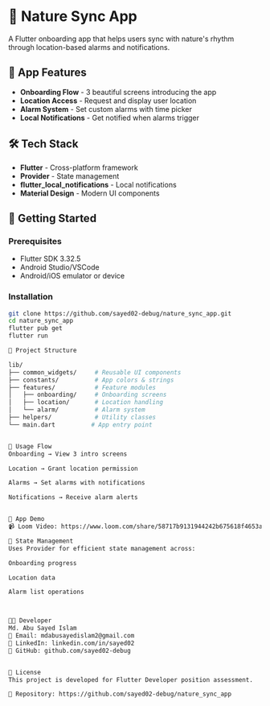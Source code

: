 # 🌿 Nature Sync App

A Flutter onboarding app that helps users sync with nature's rhythm through location-based alarms and notifications.

## 📱 App Features

- **Onboarding Flow** - 3 beautiful screens introducing the app
- **Location Access** - Request and display user location  
- **Alarm System** - Set custom alarms with time picker
- **Local Notifications** - Get notified when alarms trigger


## 🛠 Tech Stack

- **Flutter** - Cross-platform framework
- **Provider** - State management
- **flutter_local_notifications** - Local notifications
- **Material Design** - Modern UI components

## 🚀 Getting Started

### Prerequisites
- Flutter SDK 3.32.5
- Android Studio/VSCode
- Android/iOS emulator or device

### Installation
```bash
git clone https://github.com/sayed02-debug/nature_sync_app.git
cd nature_sync_app
flutter pub get
flutter run

📁 Project Structure

lib/
├── common_widgets/     # Reusable UI components
├── constants/          # App colors & strings
├── features/           # Feature modules
│   ├── onboarding/     # Onboarding screens
│   ├── location/       # Location handling
│   └── alarm/          # Alarm system
├── helpers/            # Utility classes
└── main.dart          # App entry point


🎯 Usage Flow
Onboarding → View 3 intro screens

Location → Grant location permission

Alarms → Set alarms with notifications

Notifications → Receive alarm alerts


🎥 App Demo
📹 Loom Video: https://www.loom.com/share/58717b9131944242b675618f4653a91d

🔧 State Management
Uses Provider for efficient state management across:

Onboarding progress

Location data

Alarm list operations



👨‍💻 Developer
Md. Abu Sayed Islam
📧 Email: mdabusayedislam2@gmail.com
💼 LinkedIn: linkedin.com/in/sayed02
🐙 GitHub: github.com/sayed02-debug


📄 License
This project is developed for Flutter Developer position assessment.

🔗 Repository: https://github.com/sayed02-debug/nature_sync_app
